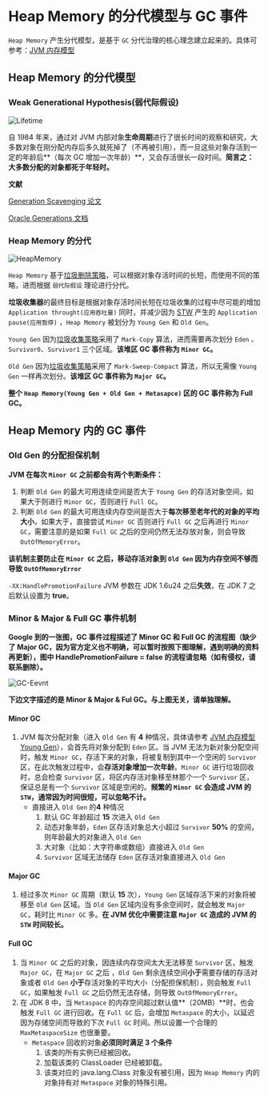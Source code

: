 # Heap Memory 的分代模型与 GC 事件

`Heap Memory` 产生分代模型，是基于 `GC` 分代治理的核心理念建立起来的。具体可参考：[JVM 内存模型](http://notebook.bonismo.ink/#/Java/JVM/JVM)

## Heap Memory 的分代模型

### Weak Generational Hypothesis(弱代际假设)

![Lifetime](https://gitee.com/bonismo/notebook-img/raw/master/img/jvm/Object-Lifetime.png)

自 1984 年来，通过对 JVM 内部对象**生命周期**进行了很长时间的观察和研究，大多数对象在刚分配内存后多久就死掉了（不再被引用），而一旦这些对象存活到一定的年龄后**（每次 GC 增加一次年龄）**，又会存活很长一段时间。**简言之：大多数分配的对象都死于年轻时。**

**文献**

[Generation Scavenging 论文](http://citeseerx.ist.psu.edu/viewdoc/download?doi=10.1.1.122.4295&rep=rep1&type=pdf)

[Oracle Generations 文档](https://docs.oracle.com/javase/8/docs/technotes/guides/vm/gctuning/generations.html)

### Heap Memory 的分代

![HeapMemory](https://gitee.com/bonismo/notebook-img/raw/master/img/jvm/HeapMemory.png)

`Heap Memory` 基于[垃圾删除策略](http://notebook.bonismo.ink/#/Java/JVM/JVM?id=_4-%e6%a0%87%e8%ae%b0amp%e6%89%ab%e6%8f%8famp%e5%8e%8b%e5%ae%9eamp%e5%a4%8d%e5%88%b6%e7%ad%96%e7%95%a5)，可以根据对象存活时间的长短，而使用不同的策略，进而根据 `弱代际假设` 理论进行分代。

**垃圾收集器**的最终目标是根据对象存活时间长短在垃圾收集的过程中尽可能的增加 `Application throught(应用吞吐量)` 同时，并减少因为 [STW](http://notebook.bonismo.ink/#/Java/JVM/JVM?id=_22-stop-the-worldstw-pause-in-jvm) 产生的 `Application pause(应用暂停)` ，`Heap Memory` 被划分为 `Young Gen` 和 `Old Gen`。

`Young Gen` 因为[垃圾收集策略](http://notebook.bonismo.ink/#/Java/JVM/JVM?id=_4-%e6%a0%87%e8%ae%b0amp%e6%89%ab%e6%8f%8famp%e5%8e%8b%e5%ae%9eamp%e5%a4%8d%e5%88%b6%e7%ad%96%e7%95%a5)采用了 `Mark-Copy` 算法，进而需要再次划分 `Eden` 、`Survivor0`、`Survivor1` 三个区域。**该堆区 GC 事件称为 `Minor GC`。**

`Old Gen` 因为[垃圾收集策略](http://notebook.bonismo.ink/#/Java/JVM/JVM?id=_4-%e6%a0%87%e8%ae%b0amp%e6%89%ab%e6%8f%8famp%e5%8e%8b%e5%ae%9eamp%e5%a4%8d%e5%88%b6%e7%ad%96%e7%95%a5)采用了 `Mark-Sweep-Compact` 算法，所以无需像 `Young Gen` 一样再次划分。**该堆区 GC 事件称为 `Major GC`。**

**整个 `Heap Memory(Young Gen + Old Gen + Metasapce)` 区的 GC 事件称为 Full GC。**


## Heap Memory 内的 GC 事件

### Old Gen 的分配担保机制

**JVM 在每次 `Minor GC` 之前都会有两个判断条件：**

1. 判断 `Old Gen` 的最大可用连续空间是否大于 `Young Gen` 的存活对象空间，如果大于则进行 `Minor GC`，否则进行 `Full GC`。
2. 判断 `Old Gen` 的最大可用连续内存空间是否大于**每次移至老年代的对象的平均大小**，如果大于，直接尝试 `Minor GC` 否则进行 `Full GC` 之后再进行 `Minor GC`，需要注意的是如果 `Full GC` 之后的空间仍然无法存放对象，则会导致 `OutOfMemoryError`。

**该机制主要防止在 `Minor GC` 之后，移动存活对象到 `Old Gen` 因为内存空间不够而导致 `OutOfMemoryError`**

`-XX:HandlePromotionFailure`  JVM 参数在 JDK 1.6u24 之后**失效**，在 JDK 7 之后默认设置为 **true**。

### Minor & Major & Full GC 事件机制

**Google 到的一张图，GC 事件过程描述了 Minor GC 和 Full GC 的流程图（缺少了 Major GC，因为官方定义也不明确，可以暂时按照下图理解，遇到明确的资料再更新），图中 HandlePromotionFailure = false 的流程请忽略（如有侵权，请联系删除）。**

![GC-Eevnt](https://gitee.com/bonismo/notebook-img/raw/master/img/jvm/GC-Event.png)

**下边文字描述的是 Minor & Major & Ful GC。与上图无关，请单独理解。**

#### Minor GC

1. JVM 每次分配对象（进入 `Old Gen` 有 **4** 种情况，具体请参考 [JVM 内存模型 Young Gen](http://notebook.bonismo.ink/#/Java/JVM/JVM?id=_1211-young-gen%e5%b9%b4%e8%bd%bb%e4%bb%a3%ef%bc%8c%e5%8d%a0%e7%94%a8-heap-%e7%9a%84-13)），会首先将对象分配到 `Eden` 区。当 JVM 无法为新对象分配空间时，触发 `Minor GC`，存活下来的对象，将被复制到其中一个空闲的 `Survivor` 区，在此次触发过程中，会**存活对象增加一次年龄**。`Minor GC` 进行垃圾回收时，总会检查 `Survivor` 区，将区内存活对象移至林那个一个 `Survivor` 区，保证总是有一个 `Survivor` 区域是空闲的。**频繁的 `Minor GC` 会造成 JVM 的 `STW`，通常因为时间很短，可以忽略不计。**
   - 直接进入 `Old Gen` 的**4** 种情况
     1. 默认 GC 年龄超过 **15** 次进入 `Old Gen`
     2. 动态对象年龄，`Eden` 区存活对象总大小超过 `Survivor` **50%** 的空间，则年龄最大的对象进入 `Old Gen`
     3. 大对象（比如：大字符串或数组）直接进入 `Old Gen`
     4. `Survivor` 区域无法储存 `Eden` 区存活对象直接进入 `Old Gen`

#### Major GC

1. 经过多次 `Minor GC` 周期（默认 **15** 次），`Young Gen` 区域存活下来的对象将被移至 `Old Gen` 区域。当 `Old Gen` 区域内没有多余空间时，就会触发 `Major GC`，耗时比 `Minor GC`  多。**在 JVM 优化中需要注意 `Major GC` 造成的 JVM 的 `STW` 时间较长。**

#### Full GC

1. 当 `Minor GC` 之后的对象，因连续内存空间太大无法移至 `Survivor` 区，触发 `Major GC`，在 `Major GC` 之后 ，`Old Gen` 剩余连续空间**小于**需要存储的存活对象或者 `Old Gen` **小于**存活对象的平均大小（分配担保机制），则会触发 `Full GC`，如果触发 `Full GC` 之后仍然无法存储，则导致 `OutOfMemoryError`。
2. 在 JDK 8 中，当 `Metaspace` 的内存空间超过默认值**（20MB）**时，也会触发 `Full GC` 进行回收。在 `Full GC` 后，会增加 `Metaspace` 的大小，以延迟因为存储空间而导致的下次 `Full GC` 时间。所以设置一个合理的 `MaxMetaspaceSize` 也很重要。
   - `Metaspace` 回收的对象**必须同时满足 3 个条件**
     1. 该类的所有实例已经被回收。
     2. 加载该类的 ClassLoader 已经被卸载。
     3. 该类对应的 java.lang.Class 对象没有被引用，因为 `Heap Memory` 内的对象持有对 `Metaspace` 对象的特殊引用。

